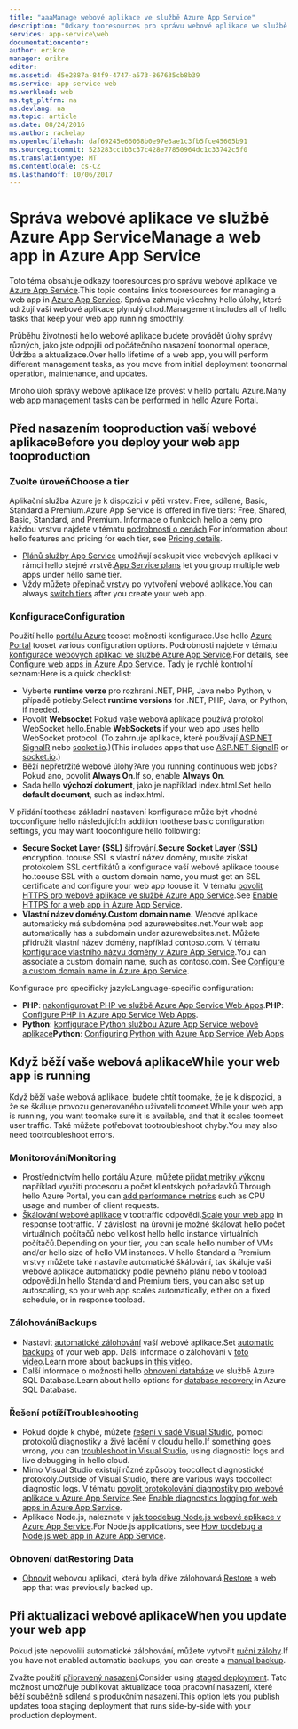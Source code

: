 ```yaml
---
title: "aaaManage webové aplikace ve službě Azure App Service"
description: "Odkazy tooresources pro správu webové aplikace ve službě Azure App Service."
services: app-service\web
documentationcenter: 
author: erikre
manager: erikre
editor: 
ms.assetid: d5e2887a-84f9-4747-a573-867635cb8b39
ms.service: app-service-web
ms.workload: web
ms.tgt_pltfrm: na
ms.devlang: na
ms.topic: article
ms.date: 08/24/2016
ms.author: rachelap
ms.openlocfilehash: daf69245e66068b0e97e3ae1c3fb5fce45605b91
ms.sourcegitcommit: 523283cc1b3c37c428e77850964dc1c33742c5f0
ms.translationtype: MT
ms.contentlocale: cs-CZ
ms.lasthandoff: 10/06/2017
---
```

# <a name="manage-a-web-app-in-azure-app-service"></a><span data-ttu-id="95bf0-103">Správa webové aplikace ve službě Azure App Service</span><span class="sxs-lookup"><span data-stu-id="95bf0-103">Manage a web app in Azure App Service</span></span>
<span data-ttu-id="95bf0-104">Toto téma obsahuje odkazy tooresources pro správu webové aplikace ve [Azure App Service](http://go.microsoft.com/fwlink/?LinkId=529714).</span><span class="sxs-lookup"><span data-stu-id="95bf0-104">This topic contains links tooresources for managing a web app in [Azure App Service](http://go.microsoft.com/fwlink/?LinkId=529714).</span></span> <span data-ttu-id="95bf0-105">Správa zahrnuje všechny hello úlohy, které udržují vaší webové aplikace plynulý chod.</span><span class="sxs-lookup"><span data-stu-id="95bf0-105">Management includes all of hello tasks that keep your web app running smoothly.</span></span> 

<span data-ttu-id="95bf0-106">Průběhu životnosti hello webové aplikace budete provádět úlohy správy různých, jako jste odpojili od počátečního nasazení toonormal operace, Údržba a aktualizace.</span><span class="sxs-lookup"><span data-stu-id="95bf0-106">Over hello lifetime of a web app, you will perform different management tasks, as you move from initial deployment toonormal operation, maintenance, and updates.</span></span>

<span data-ttu-id="95bf0-107">Mnoho úloh správy webové aplikace lze provést v hello portálu Azure.</span><span class="sxs-lookup"><span data-stu-id="95bf0-107">Many web app management tasks can be performed in hello Azure Portal.</span></span>

## <a name="before-you-deploy-your-web-app-tooproduction"></a><span data-ttu-id="95bf0-108">Před nasazením tooproduction vaší webové aplikace</span><span class="sxs-lookup"><span data-stu-id="95bf0-108">Before you deploy your web app tooproduction</span></span>
### <a name="choose-a-tier"></a><span data-ttu-id="95bf0-109">Zvolte úroveň</span><span class="sxs-lookup"><span data-stu-id="95bf0-109">Choose a tier</span></span>
<span data-ttu-id="95bf0-110">Aplikační služba Azure je k dispozici v pěti vrstev: Free, sdílené, Basic, Standard a Premium.</span><span class="sxs-lookup"><span data-stu-id="95bf0-110">Azure App Service is offered in five tiers: Free, Shared, Basic, Standard, and Premium.</span></span> <span data-ttu-id="95bf0-111">Informace o funkcích hello a ceny pro každou vrstvu najdete v tématu [podrobnosti o cenách](https://azure.microsoft.com/pricing/details/app-service/).</span><span class="sxs-lookup"><span data-stu-id="95bf0-111">For information about hello features and pricing for each tier, see [Pricing details](https://azure.microsoft.com/pricing/details/app-service/).</span></span> 

* <span data-ttu-id="95bf0-112">[Plánů služby App Service](../app-service/azure-web-sites-web-hosting-plans-in-depth-overview.md) umožňují seskupit více webových aplikací v rámci hello stejné vrstvě.</span><span class="sxs-lookup"><span data-stu-id="95bf0-112">[App Service plans](../app-service/azure-web-sites-web-hosting-plans-in-depth-overview.md) let you group multiple web apps under hello same tier.</span></span>
* <span data-ttu-id="95bf0-113">Vždy můžete [přepínač vrstvy](web-sites-scale.md) po vytvoření webové aplikace.</span><span class="sxs-lookup"><span data-stu-id="95bf0-113">You can always [switch tiers](web-sites-scale.md) after you create your web app.</span></span>

### <a name="configuration"></a><span data-ttu-id="95bf0-114">Konfigurace</span><span class="sxs-lookup"><span data-stu-id="95bf0-114">Configuration</span></span>
<span data-ttu-id="95bf0-115">Použití hello [portálu Azure](https://portal.azure.com/) tooset možnosti konfigurace.</span><span class="sxs-lookup"><span data-stu-id="95bf0-115">Use hello [Azure Portal](https://portal.azure.com/) tooset various configuration options.</span></span> <span data-ttu-id="95bf0-116">Podrobnosti najdete v tématu [konfigurace webových aplikací ve službě Azure App Service](web-sites-configure.md).</span><span class="sxs-lookup"><span data-stu-id="95bf0-116">For details, see [Configure web apps in Azure App Service](web-sites-configure.md).</span></span> <span data-ttu-id="95bf0-117">Tady je rychlé kontrolní seznam:</span><span class="sxs-lookup"><span data-stu-id="95bf0-117">Here is a quick checklist:</span></span>

* <span data-ttu-id="95bf0-118">Vyberte **runtime verze** pro rozhraní .NET, PHP, Java nebo Python, v případě potřeby.</span><span class="sxs-lookup"><span data-stu-id="95bf0-118">Select **runtime versions** for .NET, PHP, Java, or Python, if needed.</span></span>
* <span data-ttu-id="95bf0-119">Povolit **Websocket** Pokud vaše webová aplikace používá protokol WebSocket hello.</span><span class="sxs-lookup"><span data-stu-id="95bf0-119">Enable **WebSockets** if your web app uses hello WebSocket protocol.</span></span> <span data-ttu-id="95bf0-120">(To zahrnuje aplikace, které používají [ASP.NET SignalR](http://www.asp.net/signalr) nebo [socket.io](web-sites-nodejs-chat-app-socketio.md).)</span><span class="sxs-lookup"><span data-stu-id="95bf0-120">(This includes apps that use [ASP.NET SignalR](http://www.asp.net/signalr) or [socket.io](web-sites-nodejs-chat-app-socketio.md).)</span></span>
* <span data-ttu-id="95bf0-121">Běží nepřetržité webové úlohy?</span><span class="sxs-lookup"><span data-stu-id="95bf0-121">Are you running continuous web jobs?</span></span> <span data-ttu-id="95bf0-122">Pokud ano, povolit **Always On**.</span><span class="sxs-lookup"><span data-stu-id="95bf0-122">If so, enable **Always On**.</span></span>
* <span data-ttu-id="95bf0-123">Sada hello **výchozí dokument**, jako je například index.html.</span><span class="sxs-lookup"><span data-stu-id="95bf0-123">Set hello **default document**, such as index.html.</span></span>

<span data-ttu-id="95bf0-124">V přidání toothese základní nastavení konfigurace může být vhodné tooconfigure hello následující:</span><span class="sxs-lookup"><span data-stu-id="95bf0-124">In addition toothese basic configuration settings, you may want tooconfigure hello following:</span></span>

* <span data-ttu-id="95bf0-125">**Secure Socket Layer (SSL)** šifrování.</span><span class="sxs-lookup"><span data-stu-id="95bf0-125">**Secure Socket Layer (SSL)** encryption.</span></span> <span data-ttu-id="95bf0-126">toouse SSL s vlastní název domény, musíte získat protokolem SSL certifikátů a konfigurace vaší webové aplikace toouse ho.</span><span class="sxs-lookup"><span data-stu-id="95bf0-126">toouse SSL with a custom domain name, you must get an SSL certificate and configure your web app toouse it.</span></span> <span data-ttu-id="95bf0-127">V tématu [povolit HTTPS pro webové aplikace ve službě Azure App Service](app-service-web-tutorial-custom-ssl.md).</span><span class="sxs-lookup"><span data-stu-id="95bf0-127">See [Enable HTTPS for a web app in Azure App Service](app-service-web-tutorial-custom-ssl.md).</span></span>
* <span data-ttu-id="95bf0-128">**Vlastní název domény.**</span><span class="sxs-lookup"><span data-stu-id="95bf0-128">**Custom domain name.**</span></span> <span data-ttu-id="95bf0-129">Webové aplikace automaticky má subdoména pod azurewebsites.net.</span><span class="sxs-lookup"><span data-stu-id="95bf0-129">Your web app automatically has a subdomain under azurewebsites.net.</span></span> <span data-ttu-id="95bf0-130">Můžete přidružit vlastní název domény, například contoso.com. V tématu [konfigurace vlastního názvu domény v Azure App Service](app-service-web-tutorial-custom-domain.md).</span><span class="sxs-lookup"><span data-stu-id="95bf0-130">You can associate a custom domain name, such as contoso.com. See [Configure a custom domain name in Azure App Service](app-service-web-tutorial-custom-domain.md).</span></span>

<span data-ttu-id="95bf0-131">Konfigurace pro specifický jazyk:</span><span class="sxs-lookup"><span data-stu-id="95bf0-131">Language-specific configuration:</span></span>

* <span data-ttu-id="95bf0-132">**PHP**: [nakonfigurovat PHP ve službě Azure App Service Web Apps](web-sites-php-configure.md).</span><span class="sxs-lookup"><span data-stu-id="95bf0-132">**PHP**: [Configure PHP in Azure App Service Web Apps](web-sites-php-configure.md).</span></span>
* <span data-ttu-id="95bf0-133">**Python**: [konfigurace Python službou Azure App Service webové aplikace](web-sites-python-configure.md)</span><span class="sxs-lookup"><span data-stu-id="95bf0-133">**Python**: [Configuring Python with Azure App Service Web Apps](web-sites-python-configure.md)</span></span>

## <a name="while-your-web-app-is-running"></a><span data-ttu-id="95bf0-134">Když běží vaše webová aplikace</span><span class="sxs-lookup"><span data-stu-id="95bf0-134">While your web app is running</span></span>
<span data-ttu-id="95bf0-135">Když běží vaše webová aplikace, budete chtít toomake, že je k dispozici, a že se škáluje provozu generovaného uživateli toomeet.</span><span class="sxs-lookup"><span data-stu-id="95bf0-135">While your web app is running, you want toomake sure it is available, and that it scales toomeet user traffic.</span></span> <span data-ttu-id="95bf0-136">Také můžete potřebovat tootroubleshoot chyby.</span><span class="sxs-lookup"><span data-stu-id="95bf0-136">You may also need tootroubleshoot errors.</span></span>

### <a name="monitoring"></a><span data-ttu-id="95bf0-137">Monitorování</span><span class="sxs-lookup"><span data-stu-id="95bf0-137">Monitoring</span></span>
* <span data-ttu-id="95bf0-138">Prostřednictvím hello portálu Azure, můžete [přidat metriky výkonu](web-sites-monitor.md) například využití procesoru a počet klientských požadavků.</span><span class="sxs-lookup"><span data-stu-id="95bf0-138">Through hello Azure Portal, you can [add performance metrics](web-sites-monitor.md) such as CPU usage and number of client requests.</span></span>
* <span data-ttu-id="95bf0-139">[Škálování webové aplikace](web-sites-scale.md) v tootraffic odpovědi.</span><span class="sxs-lookup"><span data-stu-id="95bf0-139">[Scale your web app](web-sites-scale.md) in response tootraffic.</span></span> <span data-ttu-id="95bf0-140">V závislosti na úrovni je možné škálovat hello počet virtuálních počítačů nebo velikost hello hello instance virtuálních počítačů.</span><span class="sxs-lookup"><span data-stu-id="95bf0-140">Depending on your tier, you can scale hello number of VMs and/or hello size of hello VM instances.</span></span> <span data-ttu-id="95bf0-141">V hello Standard a Premium vrstvy můžete také nastavíte automatické škálování, tak škáluje vaší webové aplikace automaticky podle pevného plánu nebo v tooload odpovědi.</span><span class="sxs-lookup"><span data-stu-id="95bf0-141">In hello Standard and Premium tiers, you can also set up autoscaling, so your web app scales automatically, either on a fixed schedule, or in response tooload.</span></span>  

### <a name="backups"></a><span data-ttu-id="95bf0-142">Zálohování</span><span class="sxs-lookup"><span data-stu-id="95bf0-142">Backups</span></span>
* <span data-ttu-id="95bf0-143">Nastavit [automatické zálohování](web-sites-backup.md) vaší webové aplikace.</span><span class="sxs-lookup"><span data-stu-id="95bf0-143">Set [automatic backups](web-sites-backup.md) of your web app.</span></span> <span data-ttu-id="95bf0-144">Další informace o zálohování v [toto video](https://azure.microsoft.com/documentation/videos/azure-websites-automatic-and-easy-backup/).</span><span class="sxs-lookup"><span data-stu-id="95bf0-144">Learn more about backups in [this video](https://azure.microsoft.com/documentation/videos/azure-websites-automatic-and-easy-backup/).</span></span>
* <span data-ttu-id="95bf0-145">Další informace o možnosti hello [obnovení databáze](../sql-database/sql-database-business-continuity.md) ve službě Azure SQL Database.</span><span class="sxs-lookup"><span data-stu-id="95bf0-145">Learn about hello options for [database recovery](../sql-database/sql-database-business-continuity.md) in Azure SQL Database.</span></span>

### <a name="troubleshooting"></a><span data-ttu-id="95bf0-146">Řešení potíží</span><span class="sxs-lookup"><span data-stu-id="95bf0-146">Troubleshooting</span></span>
* <span data-ttu-id="95bf0-147">Pokud dojde k chybě, můžete [řešení v sadě Visual Studio](web-sites-dotnet-troubleshoot-visual-studio.md#remotedebug), pomocí protokolů diagnostiky a živé ladění v cloudu hello.</span><span class="sxs-lookup"><span data-stu-id="95bf0-147">If something goes wrong, you can [troubleshoot in Visual Studio](web-sites-dotnet-troubleshoot-visual-studio.md#remotedebug), using diagnostic logs and live debugging in hello cloud.</span></span> 
* <span data-ttu-id="95bf0-148">Mimo Visual Studio existují různé způsoby toocollect diagnostické protokoly.</span><span class="sxs-lookup"><span data-stu-id="95bf0-148">Outside of Visual Studio, there are various ways toocollect diagnostic logs.</span></span> <span data-ttu-id="95bf0-149">V tématu [povolit protokolování diagnostiky pro webové aplikace v Azure App Service](web-sites-enable-diagnostic-log.md).</span><span class="sxs-lookup"><span data-stu-id="95bf0-149">See [Enable diagnostics logging for web apps in Azure App Service](web-sites-enable-diagnostic-log.md).</span></span>
* <span data-ttu-id="95bf0-150">Aplikace Node.js, naleznete v [jak toodebug Node.js webové aplikace v Azure App Service](web-sites-nodejs-debug.md).</span><span class="sxs-lookup"><span data-stu-id="95bf0-150">For Node.js applications, see [How toodebug a Node.js web app in Azure App Service](web-sites-nodejs-debug.md).</span></span>

### <a name="restoring-data"></a><span data-ttu-id="95bf0-151">Obnovení dat</span><span class="sxs-lookup"><span data-stu-id="95bf0-151">Restoring Data</span></span>
* <span data-ttu-id="95bf0-152">[Obnovit](web-sites-restore.md) webovou aplikaci, která byla dříve zálohovaná.</span><span class="sxs-lookup"><span data-stu-id="95bf0-152">[Restore](web-sites-restore.md) a web app that was previously backed up.</span></span>

## <a name="when-you-update-your-web-app"></a><span data-ttu-id="95bf0-153">Při aktualizaci webové aplikace</span><span class="sxs-lookup"><span data-stu-id="95bf0-153">When you update your web app</span></span>
<span data-ttu-id="95bf0-154">Pokud jste nepovolili automatické zálohování, můžete vytvořit [ruční zálohy](web-sites-backup.md).</span><span class="sxs-lookup"><span data-stu-id="95bf0-154">If you have not enabled automatic backups, you can create a [manual backup](web-sites-backup.md).</span></span>

<span data-ttu-id="95bf0-155">Zvažte použití [připravený nasazení](web-sites-staged-publishing.md).</span><span class="sxs-lookup"><span data-stu-id="95bf0-155">Consider using [staged deployment](web-sites-staged-publishing.md).</span></span> <span data-ttu-id="95bf0-156">Tato možnost umožňuje publikovat aktualizace tooa pracovní nasazení, které běží souběžně sdílená s produkčním nasazení.</span><span class="sxs-lookup"><span data-stu-id="95bf0-156">This option lets you publish updates tooa staging deployment that runs side-by-side with your production deployment.</span></span> 


<!-- Anchors. -->

[Before you deploy your site tooproduction]: #before-you-deploy-your-site-to-production
[While your website is running]: #while-your-website-is-running
[When you update your website]: #when-you-update-your-website


